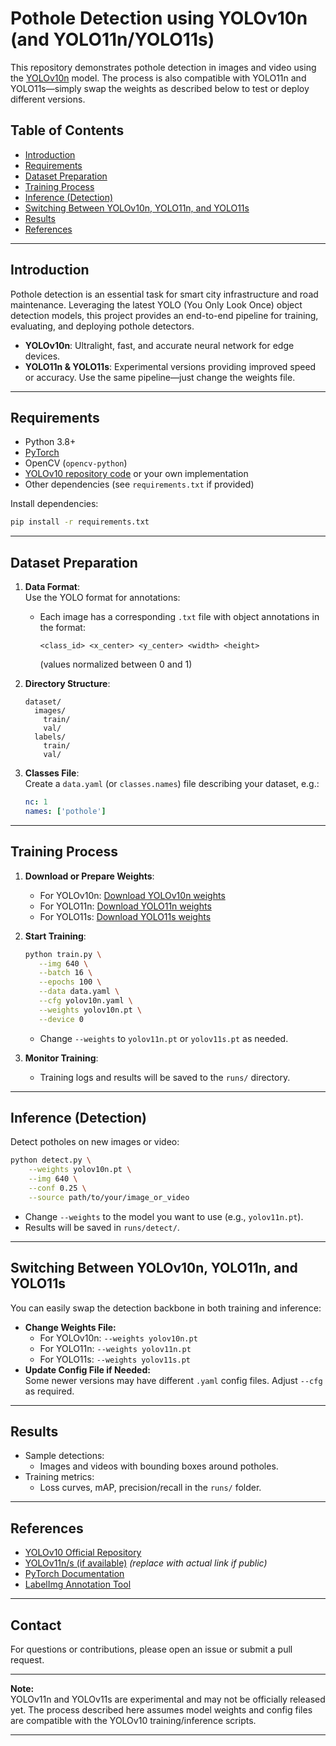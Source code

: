 # Pothole Detection using YOLOv10n (and YOLO11n/YOLO11s)

This repository demonstrates pothole detection in images and video using the [YOLOv10n](https://github.com/WongKinYiu/yolov10) model. The process is also compatible with YOLO11n and YOLO11s—simply swap the weights as described below to test or deploy different versions.

## Table of Contents

- [Introduction](#introduction)
- [Requirements](#requirements)
- [Dataset Preparation](#dataset-preparation)
- [Training Process](#training-process)
- [Inference (Detection)](#inference-detection)
- [Switching Between YOLOv10n, YOLO11n, and YOLO11s](#switching-between-yolov10n-yolo11n-and-yolo11s)
- [Results](#results)
- [References](#references)

---

## Introduction

Pothole detection is an essential task for smart city infrastructure and road maintenance. Leveraging the latest YOLO (You Only Look Once) object detection models, this project provides an end-to-end pipeline for training, evaluating, and deploying pothole detectors.

- **YOLOv10n**: Ultralight, fast, and accurate neural network for edge devices.
- **YOLO11n & YOLO11s**: Experimental versions providing improved speed or accuracy. Use the same pipeline—just change the weights file.

---

## Requirements

- Python 3.8+
- [PyTorch](https://pytorch.org/)
- OpenCV (`opencv-python`)
- [YOLOv10 repository code](https://github.com/WongKinYiu/yolov10) or your own implementation
- Other dependencies (see `requirements.txt` if provided)

Install dependencies:
```bash
pip install -r requirements.txt
```

---

## Dataset Preparation

1. **Data Format**:  
   Use the YOLO format for annotations:  
   - Each image has a corresponding `.txt` file with object annotations in the format:  
     ```
     <class_id> <x_center> <y_center> <width> <height>
     ```
     (values normalized between 0 and 1)

2. **Directory Structure**:
   ```
   dataset/
     images/
       train/
       val/
     labels/
       train/
       val/
   ```

3. **Classes File**:  
   Create a `data.yaml` (or `classes.names`) file describing your dataset, e.g.:
   ```yaml
   nc: 1
   names: ['pothole']
   ```

---

## Training Process

1. **Download or Prepare Weights**:  
   - For YOLOv10n: [Download YOLOv10n weights](https://github.com/Abhishek7281/Potholes-Detection-Using-YOLOV10n-YOLO11n-and-YOLO11s-/tree/main/YOLOV10n(325epoch)/weights)
   - For YOLO11n: [Download YOLO11n weights](https://github.com/Abhishek7281/Potholes-Detection-Using-YOLOV10n-YOLO11n-and-YOLO11s-/tree/main/YOLO11n(325epoch)/weights)
   - For YOLO11s: [Download YOLO11s weights](https://github.com/Abhishek7281/Potholes-Detection-Using-YOLOV10n-YOLO11n-and-YOLO11s-/tree/main/YOLO11s(325epoch)/weights)

2. **Start Training**:
   ```bash
   python train.py \
      --img 640 \
      --batch 16 \
      --epochs 100 \
      --data data.yaml \
      --cfg yolov10n.yaml \
      --weights yolov10n.pt \
      --device 0
   ```
   - Change `--weights` to `yolov11n.pt` or `yolov11s.pt` as needed.

3. **Monitor Training**:  
   - Training logs and results will be saved to the `runs/` directory.

---

## Inference (Detection)

Detect potholes on new images or video:

```bash
python detect.py \
    --weights yolov10n.pt \
    --img 640 \
    --conf 0.25 \
    --source path/to/your/image_or_video
```

- Change `--weights` to the model you want to use (e.g., `yolov11n.pt`).
- Results will be saved in `runs/detect/`.

---

## Switching Between YOLOv10n, YOLO11n, and YOLO11s

You can easily swap the detection backbone in both training and inference:

- **Change Weights File:**
  - For YOLOv10n: `--weights yolov10n.pt`
  - For YOLO11n: `--weights yolov11n.pt`
  - For YOLO11s: `--weights yolov11s.pt`
- **Update Config File if Needed:**  
  Some newer versions may have different `.yaml` config files. Adjust `--cfg` as required.

---

## Results

- Sample detections:
  - Images and videos with bounding boxes around potholes.
- Training metrics:
  - Loss curves, mAP, precision/recall in the `runs/` folder.

---

## References

- [YOLOv10 Official Repository](https://github.com/WongKinYiu/yolov10)
- [YOLOv11n/s (if available)](https://github.com/WongKinYiu/yolov11) *(replace with actual link if public)*
- [PyTorch Documentation](https://pytorch.org/)
- [LabelImg Annotation Tool](https://github.com/tzutalin/labelImg)

---

## Contact

For questions or contributions, please open an issue or submit a pull request.

---

**Note:**  
YOLOv11n and YOLOv11s are experimental and may not be officially released yet. The process described here assumes model weights and config files are compatible with the YOLOv10 training/inference scripts.

---

